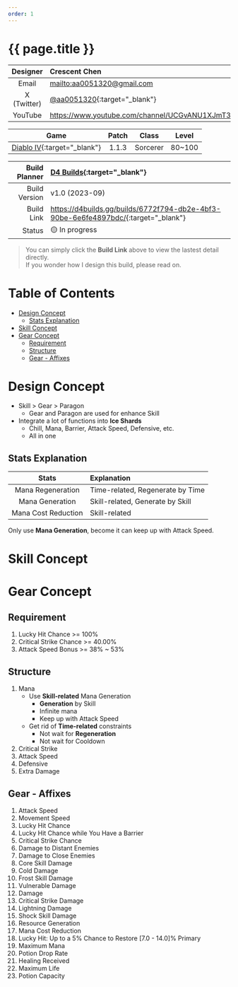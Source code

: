 ```yaml
---
order: 1
---
```


# {{ page.title }} <!-- omit from toc -->

|  Designer   | Crescent Chen                                                                |
| :---------: | :--------------------------------------------------------------------------- |
|    Email    | <mailto:aa0051320@gmail.com>                                                 |
| X (Twitter) | [@aa0051320](https://twitter.com/aa0051320){:target="_blank"}                |
|   YouTube   | <https://www.youtube.com/channel/UCGvANU1XJmT3FVQBt8Ixbog>{:target="_blank"} |

|                             Game                             | Patch |  Class   | Level  |
| :----------------------------------------------------------: | :---: | :------: | :----: |
| [Diablo IV](https://diablo4.blizzard.com/){:target="_blank"} | 1.1.3 | Sorcerer | 80~100 |

| Build Planner | [D4 Builds](https://d4builds.gg/){:target="_blank"}                                  |
| ------------: | :----------------------------------------------------------------------------------- |
| Build Version | v1.0 (2023-09)                                                                       |
|    Build Link | <https://d4builds.gg/builds/6772f794-db2e-4bf3-90be-6e6fe4897bdc/>{:target="_blank"} |
|        Status | 🟡 In progress                                                                        |

> You can simply click the **Build Link** above to view the lastest detail directly.  
> If you wonder how I design this build, please read on.

# Table of Contents <!-- omit from toc -->
- [Design Concept](#design-concept)
  - [Stats Explanation](#stats-explanation)
- [Skill Concept](#skill-concept)
- [Gear Concept](#gear-concept)
  - [Requirement](#requirement)
  - [Structure](#structure)
  - [Gear - Affixes](#gear---affixes)

# Design Concept
- Skill > Gear > Paragon
  - Gear and Paragon are used for enhance Skill
- Integrate a lot of functions into **Ice Shards**
  - Chill, Mana, Barrier, Attack Speed, Defensive, etc.
  - All in one

## Stats Explanation

|        Stats        | Explanation                      |
| :-----------------: | :------------------------------- |
|  Mana Regeneration  | Time-related, Regenerate by Time |
|   Mana Generation   | Skill-related, Generate by Skill |
| Mana Cost Reduction | Skill-related                    |

Only use **Mana Generation**, become it can keep up with Attack Speed.

# Skill Concept

# Gear Concept

## Requirement
1. Lucky Hit Chance >= 100%
2. Critical Strike Chance >= 40.00%
3. Attack Speed Bonus >= 38% ~ 53%

## Structure
  1. Mana
     - Use **Skill-related** Mana Generation
       - **Generation** by Skill
       - Infinite mana
       - Keep up with Attack Speed
     - Get rid of **Time-related** constraints
       - Not wait for **Regeneration**
       - Not wait for Cooldown
  2. Critical Strike
  3. Attack Speed
  4. Defensive
  5. Extra Damage

## Gear - Affixes
1. Attack Speed
2. Movement Speed
3. Lucky Hit Chance
4. Lucky Hit Chance while You Have a Barrier
5. Critical Strike Chance
6. Damage to Distant Enemies
7. Damage to Close Enemies
9. Core Skill Damage
10. Cold Damage
11. Frost Skill Damage
12. Vulnerable Damage
13. Damage
14. Critical Strike Damage
15. Lightning Damage
16. Shock Skill Damage
17. Resource Generation
18. Mana Cost Reduction
19. Lucky Hit: Up to a 5% Chance to Restore [7.0 - 14.0]% Primary
20. Maximum Mana
21. Potion Drop Rate
22. Healing Received
23. Maximum Life
24. Potion Capacity
